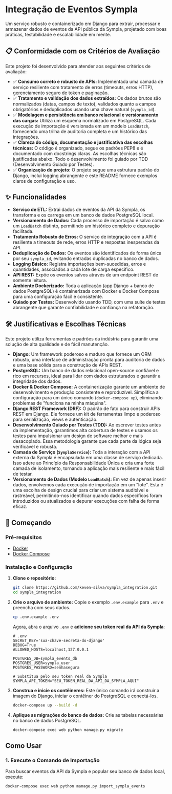 # Integração de Eventos Sympla

Um serviço robusto e containerizado em Django para extrair, processar e armazenar dados de eventos da API pública da Sympla, projetado com boas práticas, testabilidade e escalabilidade em mente.

## 📋 Conformidade com os Critérios de Avaliação

Este projeto foi desenvolvido para atender aos seguintes critérios de avaliação:

-   ✅ **Consumo correto e robusto de APIs:** Implementada uma camada de serviço resiliente com tratamento de erros (timeouts, erros HTTP), gerenciamento seguro de token e paginação.
-   ✅ **Tratamento e validação dos dados extraídos:** Os dados brutos são normalizados (datas, campos de texto), validados quanto a campos obrigatórios e deduplicados usando uma chave natural (`sympla_id`).
-   ✅ **Modelagem e persistência em banco relacional e versionamento das cargas:** Utiliza um esquema normalizado em PostgreSQL. Cada execução de importação é versionada em um modelo `LoadBatch`, fornecendo uma trilha de auditoria completa e um histórico das integrações.
-   ✅ **Clareza do código, documentação e justificativa das escolhas técnicas:** O código é organizado, segue os padrões PEP8 e é documentado com docstrings claras. As escolhas técnicas são justificadas abaixo. Todo o desenvolvimento foi guiado por TDD (Desenvolvimento Guiado por Testes).
-   ✅ **Organização do projeto:** O projeto segue uma estrutura padrão do Django, inclui logging abrangente e este README fornece exemplos claros de configuração e uso.

## ✨ Funcionalidades

-   **Serviço de ETL:** Extrai dados de eventos da API da Sympla, os transforma e os carrega em um banco de dados PostgreSQL local.
-   **Versionamento de Dados:** Cada processo de importação é salvo como um `LoadBatch` distinto, permitindo um histórico completo e depuração facilitada.
-   **Tratamento Robusto de Erros:** O serviço de integração com a API é resiliente a timeouts de rede, erros HTTP e respostas inesperadas da API.
-   **Deduplicação de Dados:** Os eventos são identificados de forma única por seu `sympla_id`, evitando entradas duplicadas no banco de dados.
-   **Logging Básico:** Registra importações bem-sucedidas, erros e quantidades, associados a cada lote de carga específico.
-   **API REST:** Expõe os eventos salvos através de um endpoint REST de somente leitura.
-   **Ambiente Dockerizado:** Toda a aplicação (app Django + banco de dados PostgreSQL) é containerizada com Docker e Docker Compose para uma configuração fácil e consistente.
-   **Guiado por Testes:** Desenvolvido usando TDD, com uma suíte de testes abrangente que garante confiabilidade e confiança na refatoração.

## 🛠️ Justificativas e Escolhas Técnicas

Este projeto utiliza ferramentas e padrões da indústria para garantir uma solução de alta qualidade e de fácil manutenção.

-   **Django:** Um framework poderoso e maduro que fornece um ORM robusto, uma interface de administração pronta para auditoria de dados e uma base sólida para a construção de APIs REST.
-   **PostgreSQL:** Um banco de dados relacional open-source confiável e rico em recursos, ideal para lidar com dados estruturados e garantir a integridade dos dados.
-   **Docker & Docker Compose:** A containerização garante um ambiente de desenvolvimento e produção consistente e reproduzível. Simplifica a configuração para um único comando (`docker-compose up`), eliminando problemas de "funciona na minha máquina".
-   **Django REST Framework (DRF):** O padrão de fato para construir APIs REST em Django. Ele fornece um kit de ferramentas limpo e poderoso para serialização, views e autenticação.
-   **Desenvolvimento Guiado por Testes (TDD):** Ao escrever testes antes da implementação, garantimos alta cobertura de testes e usamos os testes para impulsionar um design de software melhor e mais desacoplado. Essa metodologia garante que cada parte da lógica seja verificável e robusta.
-   **Camada de Serviço (`SymplaService`):** Toda a interação com a API externa da Sympla é encapsulada em uma classe de serviço dedicada. Isso adere ao Princípio da Responsabilidade Única e cria uma forte camada de isolamento, tornando a aplicação mais resiliente e mais fácil de testar.
-   **Versionamento de Dados (Modelo `LoadBatch`):** Em vez de apenas inserir dados, envolvemos cada execução de importação em um "lote". Esta é uma escolha de design crucial para criar um sistema auditável e rastreável, permitindo-nos identificar quando dados específicos foram introduzidos ou atualizados e depurar execuções com falha de forma eficaz.

## 🚀 Começando

### Pré-requisitos

-   [Docker](https://www.docker.com/get-started)
-   [Docker Compose](https://docs.docker.com/compose/install/)

### Instalação e Configuração

1.  **Clone o repositório:**
    ```bash
    git clone https://github.com/keven-silva/sympla_integration.git
    cd sympla_integration
    ```

2.  **Crie o arquivo de ambiente:**
    Copie o exemplo `.env.example` para `.env` e preencha com seus dados.
    ```bash
    cp .env.example .env
    ```
    Agora, abra o arquivo `.env` e **adicione seu token real da API da Sympla**:
    ```dotenv
    # .env
    SECRET_KEY='sua-chave-secreta-do-django'
    DEBUG=True
    ALLOWED_HOSTS=localhost,127.0.0.1

    POSTGRES_DB=sympla_events_db
    POSTGRES_USER=sympla_user
    POSTGRES_PASSWORD=senhasegura

    # Substitua pelo seu token real da Sympla
    SYMPLA_API_TOKEN="SEU_TOKEN_REAL_DA_API_DA_SYMPLA_AQUI"
    ```

3.  **Construa e inicie os contêineres:**
    Este único comando irá construir a imagem do Django, iniciar o contêiner do PostgreSQL e conectá-los.
    ```bash
    docker-compose up --build -d
    ```

4.  **Aplique as migrações do banco de dados:**
    Crie as tabelas necessárias no banco de dados PostgreSQL.
    ```bash
    docker-compose exec web python manage.py migrate
    ```

## Como Usar

### 1. Execute o Comando de Importação

Para buscar eventos da API da Sympla e popular seu banco de dados local, execute:
```bash
docker-compose exec web python manage.py import_sympla_events